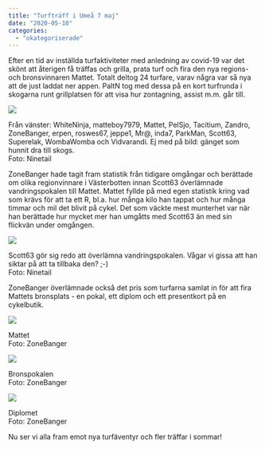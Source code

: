 ```yaml
---
title: "Turfträff i Umeå 7 maj"
date: "2020-05-10"
categories: 
  - "okategoriserade"
---
```


Efter en tid av inställda turfaktiviteter med anledning av covid-19 var det skönt att återigen få träffas och grilla, prata turf och fira den nya regions- och bronsvinnaren Mattet. Totalt deltog 24 turfare, varav några var så nya att de just laddat ner appen. PaltN tog med dessa på en kort turfrunda i skogarna runt grillplatsen för att visa hur zontagning, assist m.m. går till.

![](https://turfvasterbotten.files.wordpress.com/2020/05/turfgc3a4nget.jpg?w=1024)

Från vänster: WhiteNinja, matteboy7979, Mattet, PelSjo, Tacitium, Zandro, ZoneBanger, erpen, roswes67, jeppe1, Mr@, inda7, ParkMan, Scott63, Superelak, WombaWomba och Vidvarandi. Ej med på bild: gänget som hunnit dra till skogs.  
Foto: Ninetail

ZoneBanger hade tagit fram statistik från tidigare omgångar och berättade om olika regionvinnare i Västerbotten innan Scott63 överlämnade vandringspokalen till Mattet. Mattet fyllde på med egen statistik kring vad som krävs för att ta ett R, bl.a. hur många kilo han tappat och hur många timmar och mil det blivit på cykel. Det som väckte mest munterhet var när han berättade hur mycket mer han umgåtts med Scott63 än med sin flickvän under omgången.

![](https://turfvasterbotten.files.wordpress.com/2020/05/scott63.jpg?w=720)

Scott63 gör sig redo att överlämna vandringspokalen. Vågar vi gissa att han siktar på att ta tillbaka den? ;-)  
Foto: Ninetail

ZoneBanger överlämnade också det pris som turfarna samlat in för att fira Mattets bronsplats - en pokal, ett diplom och ett presentkort på en cykelbutik.

![](https://turfvasterbotten.files.wordpress.com/2020/05/mattet-2.jpg?w=706)

Mattet  
Foto: ZoneBanger

![](https://turfvasterbotten.files.wordpress.com/2020/05/pokalmattet.jpg?w=768)

Bronspokalen  
Foto: ZoneBanger  
  

![](https://turfvasterbotten.files.wordpress.com/2020/05/diplommattet.jpg?w=776)

Diplomet  
Foto: ZoneBanger

Nu ser vi alla fram emot nya turfäventyr och fler träffar i sommar!
